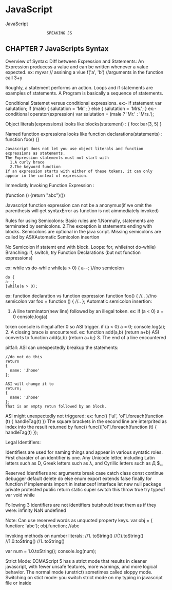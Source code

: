 # JavaScript
JavaScript

                      SPEAKING JS

CHAPTER 7
JavaScripts Syntax
--------------------

Overview of Syntax:
  Diff between Expression and Statements:
    An Expression producess a value and can be written whenever a value expected.
    ex:
      myvar   // assining a vlue
      f('a', 'b') //arguments in the function call
      3+y

   Roughly, a statement performs an action. Loops and if statements are examples of statements.
   A Program is basically a sequence of statements.

  Conditional Statemet versus conditional expressions.
    ex:- if statement
      var salutation;
      if (male) {
        salutation = 'Mr.';
      } else {
        salutation = 'Mrs.';
      }
    ex:- conditional operator(expression)
      var salutation = (male ? 'Mr.' : 'Mrs.');

  Object literals(expressions) looks like blocks(statement) :
    {
      foo: bar(3, 5)
    }

  Named function expressions looks like function declarations(statements) :
    function foo() {}

    Javascript does not let you use object literals and function expressions as statements.
    The Expression statements must not start with
      1.A curly brace
      2.The keyword function
    If an expression starts with either of these tokens, it can only appear in the context of expression.

Immediatly Invoking Function Expression :

(function () {return "abc"}())

Javascript function expression can not be a anonymus(if we omit the parenthesis will get syntaxError as function is not aimmediately invoked)


Rules for using Semicolons:
Basic rules are
1.Normally, statements are terminated by semicolons.
2.The exception is statements ending with blocks.
Semicolons are optional in the java script. Missing semicolons are called by ASI(Automatic Semicolon insertion

No Semicolon if statemt end with block.
  Loops: for, while(not do-while)
  Branching: if, switch, try
  Function Declarations (but not function expressions)

  ex: while vs do-while
    while(a > 0) {
    a--;
    }//no semicolon

    do {
    a--;
    }while(a > 0);
  ex: function declaration vs function expression
    function foo() {
      //..
    }//no semicolon
    var foo = function () {
      //..
    };
Automatic semicolon insertion:

1. A line terminator(new line) followed by an illegal token.
  ex:
  if (a < 0) a = 0
  console.log(a)

  token console is illegal after 0 so ASI trigger.
  if (a < 0) a = 0;
  console.log(a);
2. A closing brace is encountered.
  ex:
  function add(a,b) {return a+b}
  ASI converts to
  function add(a,b) {return a+b;}
3. The end of a line encountered

pitfall:
  ASI can unexpectedly breakup the statements:

    //do not do this
    return
    {
      name: 'Jhone'
    };

    ASI will change it to
    return;
    {
      name: 'Jhone'
    };
    That is an empty retun followed by an block.

  ASI might unexpectedly not triggered:
    ex:
    func()
    ['ul', 'ol'].foreach(function (t) { handleTag(t) })
    The square brackets in the second line are interprited as index into the result returned by func()
    func()['ol'].foreach(function (t) { handleTag(t) });



Legal Identifiers:

  Identifiers are used for naming things and appear in various syntatic roles.
  First charater of an identifier is one.
  Any Unicode letter, including Latin letters such as D, Greek letters such as λ, and Cyrillic letters such as Д
  $,_

  Reserved Identifiers are:
  arguments
  break
  case
  catch
  class
  const
  continue
  debugger
  default
  delete
  do
  else
  enum
  export
  extends
  false
  finally
  for
  function
  if
  implements
  import
  in
  instanceof
  interface
  let
  new
  null
  package
  private
  protected
  public
  return
  static
  super
  switch
  this
  throw
  true
  try
  typeof
  var
  void
  while

Following 3 identifiers are not identifiers butshould treat them as if they were:
  infinity
  NaN
  undefined

  Note: Can use reserved words as unquoted property keys.
    var obj = { function: 'abc'};
    obj.function;
    //abc

Invoking methods on number literals:
  //1. toString()
  //(1).toString()
  //1.0.toString()
  //1..toString()

  var num = 1.0.toString();
  console.log(num);

Strict Mode:
  ECMAScript 5 has a strict mode that results in cleaner javascript, with fewer unsafe features, more warnings, and more logical behavior.
  The normal mode (unstrict) sometimes called sloppy mode.
Switching on stict mode:
  you switch strict mode on my typing in javascript file or inside <script> element.
    'use strict';

    if javascript engins that does not support ECMAScipt 5 will simply ignore.
    Can also switch on strict mode per function
    function foo() {
      'use strict';
      ...
    }

Strict mode recomended with caveat(warnings):
  Enabling strict mode for existing code may break it.
  package with care()

#Functions
  functions
